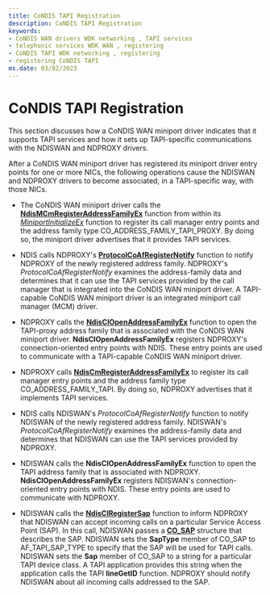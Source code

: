 ```yaml
---
title: CoNDIS TAPI Registration
description: CoNDIS TAPI Registration
keywords:
- CoNDIS WAN drivers WDK networking , TAPI services
- telephonic services WDK WAN , registering
- CoNDIS TAPI WDK networking , registering
- registering CoNDIS TAPI
ms.date: 03/02/2023
---
```


# CoNDIS TAPI Registration





This section discusses how a CoNDIS WAN miniport driver indicates that it supports TAPI services and how it sets up TAPI-specific communications with the NDISWAN and NDPROXY drivers.

After a CoNDIS WAN miniport driver has registered its miniport driver entry points for one or more NICs, the following operations cause the NDISWAN and NDPROXY drivers to become associated, in a TAPI-specific way, with those NICs.

-   The CoNDIS WAN miniport driver calls the [**NdisMCmRegisterAddressFamilyEx**](/windows-hardware/drivers/ddi/ndis/nf-ndis-ndismcmregisteraddressfamilyex) function from within its [*MiniportInitializeEx*](/windows-hardware/drivers/ddi/ndis/nc-ndis-miniport_initialize) function to register its call manager entry points and the address family type CO\_ADDRESS\_FAMILY\_TAPI\_PROXY. By doing so, the miniport driver advertises that it provides TAPI services.

-   NDIS calls NDPROXY's [**ProtocolCoAfRegisterNotify**](/windows-hardware/drivers/ddi/ndis/nc-ndis-protocol_co_af_register_notify) function to notify NDPROXY of the newly registered address family. NDPROXY's *ProtocolCoAfRegisterNotify* examines the address-family data and determines that it can use the TAPI services provided by the call manager that is integrated into the CoNDIS WAN miniport driver. A TAPI-capable CoNDIS WAN miniport driver is an integrated miniport call manager (MCM) driver.

-   NDPROXY calls the [**NdisClOpenAddressFamilyEx**](/windows-hardware/drivers/ddi/ndis/nf-ndis-ndisclopenaddressfamilyex) function to open the TAPI-proxy address family that is associated with the CoNDIS WAN miniport driver. **NdisClOpenAddressFamilyEx** registers NDPROXY's connection-oriented entry points with NDIS. These entry points are used to communicate with a TAPI-capable CoNDIS WAN miniport driver.

-   NDPROXY calls [**NdisCmRegisterAddressFamilyEx**](/windows-hardware/drivers/ddi/ndis/nf-ndis-ndiscmregisteraddressfamilyex) to register its call manager entry points and the address family type CO\_ADDRESS\_FAMILY\_TAPI. By doing so, NDPROXY advertises that it implements TAPI services.

-   NDIS calls NDISWAN's *ProtocolCoAfRegisterNotify* function to notify NDISWAN of the newly registered address family. NDISWAN's *ProtocolCoAfRegisterNotify* examines the address-family data and determines that NDISWAN can use the TAPI services provided by NDPROXY.

-   NDISWAN calls the **NdisClOpenAddressFamilyEx** function to open the TAPI address family that is associated with NDPROXY. **NdisClOpenAddressFamilyEx** registers NDISWAN's connection-oriented entry points with NDIS. These entry points are used to communicate with NDPROXY.

-   NDISWAN calls the [**NdisClRegisterSap**](/windows-hardware/drivers/ddi/ndis/nf-ndis-ndisclregistersap) function to inform NDPROXY that NDISWAN can accept incoming calls on a particular Service Access Point (SAP). In this call, NDISWAN passes a [**CO\_SAP**](/previous-versions/windows/hardware/network/ff545392(v=vs.85)) structure that describes the SAP. NDISWAN sets the **SapType** member of CO\_SAP to AF\_TAPI\_SAP\_TYPE to specify that the SAP will be used for TAPI calls. NDISWAN sets the **Sap** member of CO\_SAP to a string for a particular TAPI device class. A TAPI application provides this string when the application calls the TAPI **lineGetID** function. NDPROXY should notify NDISWAN about all incoming calls addressed to the SAP.

 

